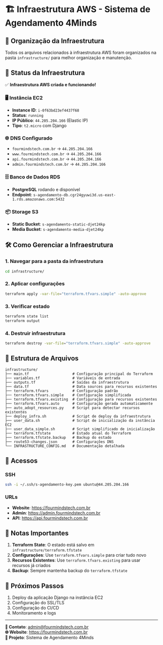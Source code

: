 # 🏗️ Infraestrutura AWS - Sistema de Agendamento 4Minds

## 📁 Organização da Infraestrutura

Todos os arquivos relacionados à infraestrutura AWS foram organizados na pasta `infrastructure/` para melhor organização e manutenção.

## 🚀 Status da Infraestrutura

✅ **Infraestrutura AWS criada e funcionando!**

### 🖥️ Instância EC2
- **Instance ID**: `i-0f63bd23ef4437f68`
- **Status**: `running`
- **IP Público**: `44.205.204.166` (Elastic IP)
- **Tipo**: `t2.micro` com Django

### 🌐 DNS Configurado
- `fourmindstech.com.br` → `44.205.204.166`
- `www.fourmindstech.com.br` → `44.205.204.166`
- `api.fourmindstech.com.br` → `44.205.204.166`
- `admin.fourmindstech.com.br` → `44.205.204.166`

### 🗄️ Banco de Dados RDS
- **PostgreSQL** rodando e disponível
- **Endpoint**: `s-agendamento-db.cgr24gyuwi3d.us-east-1.rds.amazonaws.com:5432`

### 📦 Storage S3
- **Static Bucket**: `s-agendamento-static-djet24kp`
- **Media Bucket**: `s-agendamento-media-djet24kp`

## 🛠️ Como Gerenciar a Infraestrutura

### 1. Navegar para a pasta da infraestrutura
```bash
cd infrastructure/
```

### 2. Aplicar configurações
```bash
terraform apply -var-file="terraform.tfvars.simple" -auto-approve
```

### 3. Verificar estado
```bash
terraform state list
terraform output
```

### 4. Destruir infraestrutura
```bash
terraform destroy -var-file="terraform.tfvars.simple" -auto-approve
```

## 📁 Estrutura de Arquivos

```
infrastructure/
├── main.tf                    # Configuração principal do Terraform
├── variables.tf               # Variáveis de entrada
├── outputs.tf                 # Saídas da infraestrutura
├── data.tf                    # Data sources para recursos existentes
├── terraform.tfvars           # Configuração padrão
├── terraform.tfvars.simple    # Configuração simplificada
├── terraform.tfvars.existing  # Configuração para recursos existentes
├── terraform.tfvars.auto      # Configuração gerada automaticamente
├── auto_adopt_resources.py    # Script para detectar recursos existentes
├── deploy_infra.sh            # Script de deploy da infraestrutura
├── user_data.sh               # Script de inicialização da instância EC2
├── user_data_simple.sh        # Script simplificado de inicialização
├── terraform.tfstate          # Estado atual do Terraform
├── terraform.tfstate.backup   # Backup do estado
├── route53-changes.json       # Configurações DNS
└── INFRASTRUCTURE_CONFIG.md   # Documentação detalhada
```

## 🔗 Acessos

### SSH
```bash
ssh -i ~/.ssh/s-agendamento-key.pem ubuntu@44.205.204.166
```

### URLs
- **Website**: https://fourmindstech.com.br
- **Admin**: https://admin.fourmindstech.com.br
- **API**: https://api.fourmindstech.com.br

## 📝 Notas Importantes

1. **Terraform State**: O estado está salvo em `infrastructure/terraform.tfstate`
2. **Configurações**: Use `terraform.tfvars.simple` para criar tudo novo
3. **Recursos Existentes**: Use `terraform.tfvars.existing` para usar recursos já criados
4. **Backup**: Sempre mantenha backup do `terraform.tfstate`

## 🔄 Próximos Passos

1. Deploy da aplicação Django na instância EC2
2. Configuração do SSL/TLS
3. Configuração do CI/CD
4. Monitoramento e logs

---

**📧 Contato**: admin@fourmindstech.com.br  
**🌐 Website**: https://fourmindstech.com.br  
**📱 Projeto**: Sistema de Agendamento 4Minds
